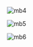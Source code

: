 ![mb4](https://user-images.githubusercontent.com/113905603/211351756-c341e2f2-1138-4b82-a733-057bb9fc55fe.png)

![mb5](https://user-images.githubusercontent.com/113905603/211351747-d17bd223-4371-4d55-bb47-3012fcacab17.png)

![mb6](https://user-images.githubusercontent.com/113905603/211351754-af080962-5ca9-4c05-9482-d784522d6a99.png)

